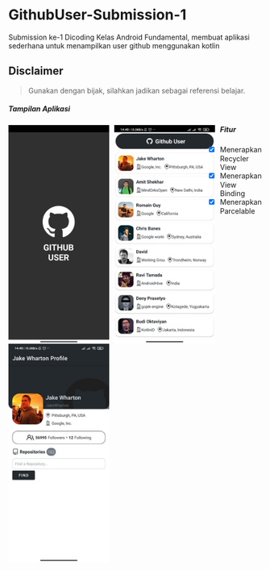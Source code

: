 # GithubUser-Submission-1
Submission ke-1 Dicoding Kelas Android Fundamental, membuat aplikasi sederhana untuk menampilkan user github menggunakan kotlin

## Disclaimer
> Gunakan dengan bijak, silahkan jadikan sebagai referensi belajar.

##### Tampilan Aplikasi
<img src="https://github.com/Pangeranmw/GithubUser-Submission-1/blob/main/image/splash-screen.jpeg"
     alt="Splash Screen"
     style="float: left; margin-right: 10px;"
     width="200" /> 
<img src="https://github.com/Pangeranmw/GithubUser-Submission-1/blob/main/image/home.jpeg"
     alt="Home"
     style="float: left; margin-right: 10px;"
     width="200" />
<img src="https://github.com/Pangeranmw/GithubUser-Submission-1/blob/main/image/detail.jpeg"
     alt="Detail"
     style="float: left; margin-right: 10px;"
     width="200" />
     
##### Fitur
- [x] Menerapkan Recycler View
- [x] Menerapkan View Binding
- [x] Menerapkan Parcelable
